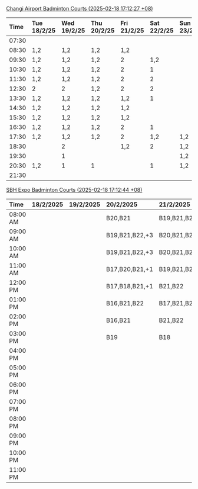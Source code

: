 [Changi Airport Badminton Courts (2025-02-18 17:12:27 +08)](https://www.carc.org.sg/FacilityBooking.aspx)

| Time   | Tue 18/2/25   | Wed 19/2/25   | Thu 20/2/25   | Fri 21/2/25   | Sat 22/2/25   | Sun 23/2/25   | Mon 24/2/25   |
|:-------|:--------------|:--------------|:--------------|:--------------|:--------------|:--------------|:--------------|
| 07:30  |               |               |               |               |               |               |               |
| 08:30  | 1,2           | 1,2           | 1,2           | 1,2           |               |               | 1,2           |
| 09:30  | 1,2           | 1,2           | 1,2           | 2             | 1,2           |               | 1,2           |
| 10:30  | 1,2           | 1,2           | 1,2           | 2             | 1             |               | 1             |
| 11:30  | 1,2           | 1,2           | 1,2           | 2             | 2             |               | 1             |
| 12:30  | 2             | 2             | 1,2           | 2             | 2             |               | 1,2           |
| 13:30  | 1,2           | 1,2           | 1,2           | 1,2           | 1             |               | 1,2           |
| 14:30  | 1,2           | 1,2           | 1,2           | 1,2           |               |               | 1,2           |
| 15:30  | 1,2           | 1,2           | 1,2           | 1,2           |               |               | 1,2           |
| 16:30  | 1,2           | 1,2           | 1,2           | 2             | 1             |               | 1,2           |
| 17:30  | 1,2           | 1,2           | 1,2           | 2             | 1,2           | 1,2           | 1,2           |
| 18:30  |               | 2             |               | 1,2           | 2             | 1,2           | 1,2           |
| 19:30  |               | 1             |               |               |               | 1,2           | 1             |
| 20:30  | 1,2           | 1             | 1             |               | 1             | 1,2           | 1             |
| 21:30  |               |               |               |               |               |               |               |

[SBH Expo Badminton Courts (2025-02-18 17:12:44 +08)](https://singaporebadmintonhall.getomnify.com/widgets/O3MRKGBH359GA55KHMG1RD)

| Time     | 18/2/2025   | 19/2/2025   | 20/2/2025      | 21/2/2025      | 22/2/2025      | 23/2/2025      | 24/2/2025      |
|:---------|:------------|:------------|:---------------|:---------------|:---------------|:---------------|:---------------|
| 08:00 AM |             |             | B20,B21        | B19,B21,B22,+4 | B16            |                |                |
| 09:00 AM |             |             | B19,B21,B22,+3 | B20,B21,B22,+2 | B16,B17        |                |                |
| 10:00 AM |             |             | B19,B21,B22,+3 | B20,B21,B22,+3 | B19,B20,B22,+2 |                |                |
| 11:00 AM |             |             | B17,B20,B21,+1 | B19,B21,B22,+2 | B18,B20,B22,+1 |                |                |
| 12:00 PM |             |             | B17,B18,B21,+1 | B21,B22        | B18,B20,B22,+2 |                |                |
| 01:00 PM |             |             | B16,B21,B22    | B17,B21,B22    | B18,B19,B22,+2 |                |                |
| 02:00 PM |             |             | B16,B21        | B21,B22        | B16,B21,B22    |                |                |
| 03:00 PM |             |             | B19            | B18            |                |                |                |
| 04:00 PM |             |             |                |                |                |                |                |
| 05:00 PM |             |             |                |                |                |                |                |
| 06:00 PM |             |             |                |                |                |                |                |
| 07:00 PM |             |             |                |                |                |                |                |
| 08:00 PM |             |             |                |                |                |                | B21            |
| 09:00 PM |             |             |                |                |                |                | B16,B19,B21,+2 |
| 10:00 PM |             |             |                |                | B17,B20,B21,+6 | B19,B20,B21,+6 | A10,A8,A9,+7   |
| 11:00 PM |             |             |                |                | B20,B21,B22,+6 | B20,B21,B22,+8 | A10,A8,A9,+7   |
